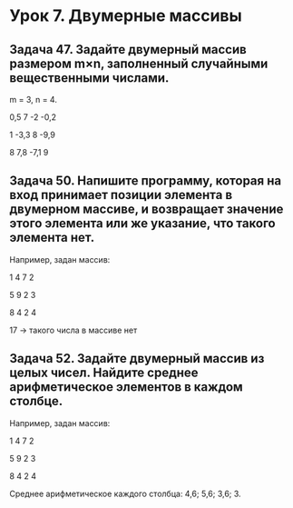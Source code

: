 # Урок 7. Двумерные массивы
## Задача 47. Задайте двумерный массив размером m×n, заполненный случайными вещественными числами.

m = 3, n = 4. 

0,5 7 -2 -0,2

1 -3,3 8 -9,9

8 7,8 -7,1 9

## Задача 50. Напишите программу, которая на вход принимает позиции элемента в двумерном массиве, и возвращает значение этого элемента или же указание, что такого элемента нет.

Например, задан массив:

1 4 7 2

5 9 2 3

8 4 2 4

17 -> такого числа в массиве нет

## Задача 52. Задайте двумерный массив из целых чисел. Найдите среднее арифметическое элементов в каждом столбце.

Например, задан массив:

1 4 7 2

5 9 2 3

8 4 2 4

Среднее арифметическое каждого столбца: 4,6; 5,6; 3,6; 3.